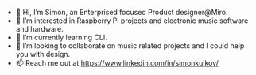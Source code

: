 - 👋 Hi, I’m Simon, an Enterprised focused  Product designer@Miro.
- 👀 I’m interested in Raspberry Pi projects and electronic music software and hardware.
- 🌱 I’m currently learning CLI.
- 💞️ I’m looking to collaborate on music related projects and I could help you with design.
- 📫 Reach me out at https://www.linkedin.com/in/simonkulkov/

<!---
qlkv/qlkv is a ✨ special ✨ repository because its `README.md` (this file) appears on your GitHub profile.
You can click the Preview link to take a look at your changes.
--->
